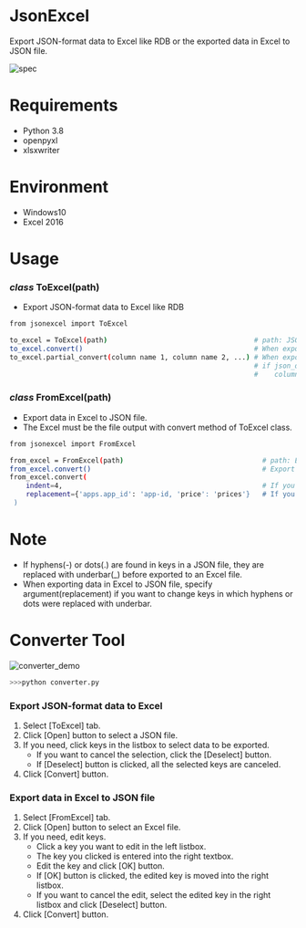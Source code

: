 # JsonExcel

Export JSON-format data to Excel like RDB or the exported data in Excel to JSON file.


![spec](https://user-images.githubusercontent.com/48859041/101023648-67febd80-35b6-11eb-9e06-b6146aef7c04.png)


# Requirements

* Python 3.8
* openpyxl
* xlsxwriter


# Environment

* Windows10
* Excel 2016


# Usage

 ### *class* ToExcel(path)
 
  * Export JSON-format data to Excel like RDB
  
  ```bash
  from jsonexcel import ToExcel
  
  to_excel = ToExcel(path)                                    # path: JSON file path
  to_excel.convert()                                          # When export all data
  to_excel.partial_convert(column name 1, column name 2, ...) # When export selected data
                                                              # if json_data is {'aa': 1, 'bb': {'cc': 2, 'dd': [1, 2, 3, 4]}},  
                                                              #    column name is like 'aa', 'bb.cc', 'bb.dd'. 
  ```
  
  ### *class* FromExcel(path)
  
   * Export data in Excel to JSON file. 
   * The Excel must be the file output with convert method of ToExcel class.  
   
   ```bash
   from jsonexcel import FromExcel
   
   from_excel = FromExcel(path)                                  # path: Excel file path
   from_excel.convert()                                          # Export data to JSON file
   from_excel.convert(
       indent=4,                                                 # If you need indent on JSON file, specify number.
       replacement={'apps.app_id': 'app-id, 'price': 'prices'}   # If you need to change key name, specify dict {compressed key: edited last_level key}.
    )                                                        
   ```


# Note
  
* If hyphens(-) or dots(.) are found in keys in a JSON file, they are replaced with underbar(\_) before exported to an Excel file.
* When exporting data in Excel to JSON file, specify argument(replacement) if you want to change keys in which hyphens or dots were replaced with underbar.


# Converter Tool
  
  
![converter_demo](https://user-images.githubusercontent.com/48859041/102998457-8713be00-456a-11eb-8899-10b9f3399c22.gif)  
  
  
 ```bash
 >>>python converter.py
 ```

 ### Export JSON-format data to Excel
 
  1. Select [ToExcel] tab.
  2. Click [Open] button to select a JSON file.
  3. If you need, click keys in the listbox to select data to be exported.
     * If you want to cancel the selection, click the [Deselect] button.
     * If [Deselect] button is clicked, all the selected keys are canceled.
  4. Click [Convert] button.
  
 
 ### Export data in Excel to JSON file
 
  1. Select [FromExcel] tab.
  2. Click [Open] button to select an Excel file.
  3. If you need, edit keys.
     * Click a key you want to edit in the left listbox.
     * The key you clicked is entered into the right textbox.
     * Edit the key and click [OK] button.
     * If [OK] button is clicked, the edited key is moved into the right listbox.
     * If you want to cancel the edit, select the edited key in the right listbox and click [Deselect] button.
  4. Click [Convert] button.
